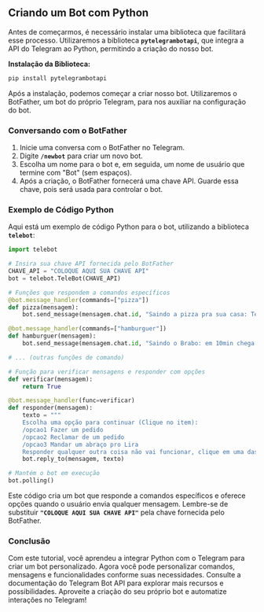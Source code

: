 ## **Criando um Bot com Python**

Antes de começarmos, é necessário instalar uma biblioteca que facilitará esse processo. Utilizaremos a biblioteca **`pytelegrambotapi`**, que integra a API do Telegram ao Python, permitindo a criação do nosso bot.

**Instalação da Biblioteca:**

```bash
pip install pytelegrambotapi

```

Após a instalação, podemos começar a criar nosso bot. Utilizaremos o BotFather, um bot do próprio Telegram, para nos auxiliar na configuração do bot.

### **Conversando com o BotFather**

1. Inicie uma conversa com o BotFather no Telegram.
2. Digite **`/newbot`** para criar um novo bot.
3. Escolha um nome para o bot e, em seguida, um nome de usuário que termine com "Bot" (sem espaços).
4. Após a criação, o BotFather fornecerá uma chave API. Guarde essa chave, pois será usada para controlar o bot.

### **Exemplo de Código Python**

Aqui está um exemplo de código Python para o bot, utilizando a biblioteca **`telebot`**:

```python
import telebot

# Insira sua chave API fornecida pelo BotFather
CHAVE_API = "COLOQUE AQUI SUA CHAVE API"
bot = telebot.TeleBot(CHAVE_API)

# Funções que respondem a comandos específicos
@bot.message_handler(commands=["pizza"])
def pizza(mensagem):
    bot.send_message(mensagem.chat.id, "Saindo a pizza pra sua casa: Tempo de espera em 20min")

@bot.message_handler(commands=["hamburguer"])
def hamburguer(mensagem):
    bot.send_message(mensagem.chat.id, "Saindo o Brabo: em 10min chega ai")

# ... (outras funções de comando)

# Função para verificar mensagens e responder com opções
def verificar(mensagem):
    return True

@bot.message_handler(func=verificar)
def responder(mensagem):
    texto = """
    Escolha uma opção para continuar (Clique no item):
    /opcao1 Fazer um pedido
    /opcao2 Reclamar de um pedido
    /opcao3 Mandar um abraço pro Lira
    Responder qualquer outra coisa não vai funcionar, clique em uma das opções"""
    bot.reply_to(mensagem, texto)

# Mantém o bot em execução
bot.polling()

```

Este código cria um bot que responde a comandos específicos e oferece opções quando o usuário envia qualquer mensagem. Lembre-se de substituir **`"COLOQUE AQUI SUA CHAVE API"`** pela chave fornecida pelo BotFather.

### **Conclusão**

Com este tutorial, você aprendeu a integrar Python com o Telegram para criar um bot personalizado. Agora você pode personalizar comandos, mensagens e funcionalidades conforme suas necessidades. Consulte a documentação do Telegram Bot API para explorar mais recursos e possibilidades. Aproveite a criação do seu próprio bot e automatize interações no Telegram!
